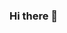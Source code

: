 ### Hi there 👋

<!--
**Arialend/Arialend** is a ✨ _special_ ✨ repository because its `README.md` (this file) appears on your GitHub profile.

Here are some ideas to get you started:

Nodepad 
1：基本功能
    创建笔记
    为笔记添加内容
    删除笔记
    修改笔记内容
2：实现个人私人性，添加了用户名密码登录的设置
   添加了时间戳以创建时的时间为记录
